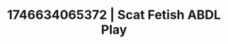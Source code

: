 ---
categories:
- Spiritual kink
- Intimate reveal
- AI-generated
- Close contact
- Hidden desires
- Digital dominatrix
- ASMR
- Cosplay
image: /assets/images/1746634065372.jpg
layout: post
seo:
  description: Featured content with artistic Scat Fetish, ABDL Play. HD images available.
  keywords: Scat Fetish, ABDL Play
  og_image: /assets/images/1746634065372.jpg
  schema_type: VisualArtwork
tags:
- ABDL Play
- Scat Fetish
- '#1746634065372'
title: 1746634065372 | Scat Fetish ABDL Play
---